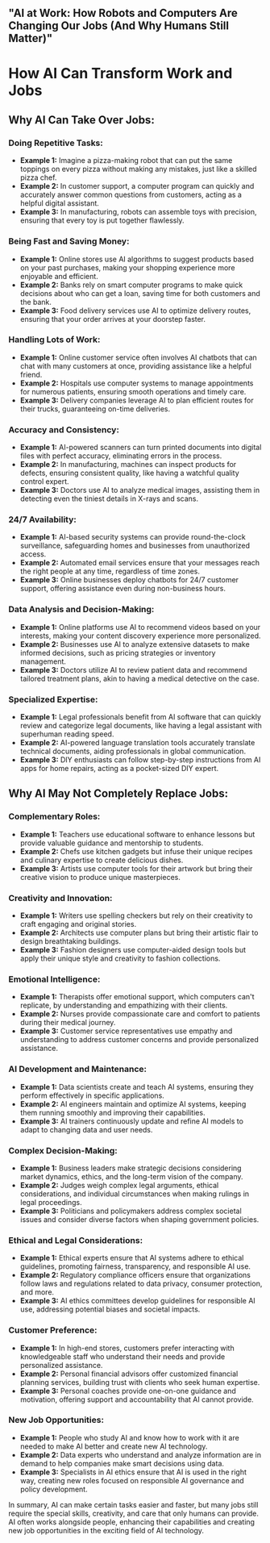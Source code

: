 ## "AI at Work: How Robots and Computers Are Changing Our Jobs (And Why Humans Still Matter)"

# How AI Can Transform Work and Jobs

## Why AI Can Take Over Jobs:

### Doing Repetitive Tasks:
- **Example 1:** Imagine a pizza-making robot that can put the same toppings on every pizza without making any mistakes, just like a skilled pizza chef.
- **Example 2:** In customer support, a computer program can quickly and accurately answer common questions from customers, acting as a helpful digital assistant.
- **Example 3:** In manufacturing, robots can assemble toys with precision, ensuring that every toy is put together flawlessly.

### Being Fast and Saving Money:
- **Example 1:** Online stores use AI algorithms to suggest products based on your past purchases, making your shopping experience more enjoyable and efficient.
- **Example 2:** Banks rely on smart computer programs to make quick decisions about who can get a loan, saving time for both customers and the bank.
- **Example 3:** Food delivery services use AI to optimize delivery routes, ensuring that your order arrives at your doorstep faster.

### Handling Lots of Work:
- **Example 1:** Online customer service often involves AI chatbots that can chat with many customers at once, providing assistance like a helpful friend.
- **Example 2:** Hospitals use computer systems to manage appointments for numerous patients, ensuring smooth operations and timely care.
- **Example 3:** Delivery companies leverage AI to plan efficient routes for their trucks, guaranteeing on-time deliveries.

### Accuracy and Consistency:
- **Example 1:** AI-powered scanners can turn printed documents into digital files with perfect accuracy, eliminating errors in the process.
- **Example 2:** In manufacturing, machines can inspect products for defects, ensuring consistent quality, like having a watchful quality control expert.
- **Example 3:** Doctors use AI to analyze medical images, assisting them in detecting even the tiniest details in X-rays and scans.

### 24/7 Availability:
- **Example 1:** AI-based security systems can provide round-the-clock surveillance, safeguarding homes and businesses from unauthorized access.
- **Example 2:** Automated email services ensure that your messages reach the right people at any time, regardless of time zones.
- **Example 3:** Online businesses deploy chatbots for 24/7 customer support, offering assistance even during non-business hours.

### Data Analysis and Decision-Making:
- **Example 1:** Online platforms use AI to recommend videos based on your interests, making your content discovery experience more personalized.
- **Example 2:** Businesses use AI to analyze extensive datasets to make informed decisions, such as pricing strategies or inventory management.
- **Example 3:** Doctors utilize AI to review patient data and recommend tailored treatment plans, akin to having a medical detective on the case.

### Specialized Expertise:
- **Example 1:** Legal professionals benefit from AI software that can quickly review and categorize legal documents, like having a legal assistant with superhuman reading speed.
- **Example 2:** AI-powered language translation tools accurately translate technical documents, aiding professionals in global communication.
- **Example 3:** DIY enthusiasts can follow step-by-step instructions from AI apps for home repairs, acting as a pocket-sized DIY expert.

## Why AI May Not Completely Replace Jobs:

### Complementary Roles:
- **Example 1:** Teachers use educational software to enhance lessons but provide valuable guidance and mentorship to students.
- **Example 2:** Chefs use kitchen gadgets but infuse their unique recipes and culinary expertise to create delicious dishes.
- **Example 3:** Artists use computer tools for their artwork but bring their creative vision to produce unique masterpieces.

### Creativity and Innovation:
- **Example 1:** Writers use spelling checkers but rely on their creativity to craft engaging and original stories.
- **Example 2:** Architects use computer plans but bring their artistic flair to design breathtaking buildings.
- **Example 3:** Fashion designers use computer-aided design tools but apply their unique style and creativity to fashion collections.

### Emotional Intelligence:
- **Example 1:** Therapists offer emotional support, which computers can't replicate, by understanding and empathizing with their clients.
- **Example 2:** Nurses provide compassionate care and comfort to patients during their medical journey.
- **Example 3:** Customer service representatives use empathy and understanding to address customer concerns and provide personalized assistance.

### AI Development and Maintenance:
- **Example 1:** Data scientists create and teach AI systems, ensuring they perform effectively in specific applications.
- **Example 2:** AI engineers maintain and optimize AI systems, keeping them running smoothly and improving their capabilities.
- **Example 3:** AI trainers continuously update and refine AI models to adapt to changing data and user needs.

### Complex Decision-Making:
- **Example 1:** Business leaders make strategic decisions considering market dynamics, ethics, and the long-term vision of the company.
- **Example 2:** Judges weigh complex legal arguments, ethical considerations, and individual circumstances when making rulings in legal proceedings.
- **Example 3:** Politicians and policymakers address complex societal issues and consider diverse factors when shaping government policies.

### Ethical and Legal Considerations:
- **Example 1:** Ethical experts ensure that AI systems adhere to ethical guidelines, promoting fairness, transparency, and responsible AI use.
- **Example 2:** Regulatory compliance officers ensure that organizations follow laws and regulations related to data privacy, consumer protection, and more.
- **Example 3:** AI ethics committees develop guidelines for responsible AI use, addressing potential biases and societal impacts.

### Customer Preference:
- **Example 1:** In high-end stores, customers prefer interacting with knowledgeable staff who understand their needs and provide personalized assistance.
- **Example 2:** Personal financial advisors offer customized financial planning services, building trust with clients who seek human expertise.
- **Example 3:** Personal coaches provide one-on-one guidance and motivation, offering support and accountability that AI cannot provide.

### New Job Opportunities:
- **Example 1:** People who study AI and know how to work with it are needed to make AI better and create new AI technology.
- **Example 2:** Data experts who understand and analyze information are in demand to help companies make smart decisions using data.
- **Example 3:** Specialists in AI ethics ensure that AI is used in the right way, creating new roles focused on responsible AI governance and policy development.

In summary, AI can make certain tasks easier and faster, but many jobs still require the special skills, creativity, and care that only humans can provide. AI often works alongside people, enhancing their capabilities and creating new job opportunities in the exciting field of AI technology.
